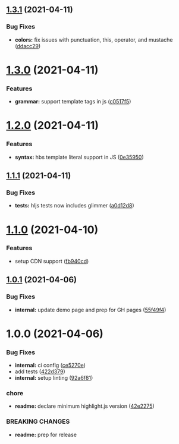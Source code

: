 ## [1.3.1](https://github.com/NullVoxPopuli/highlightjs-glimmer/compare/v1.3.0...v1.3.1) (2021-04-11)


### Bug Fixes

* **colors:** fix issues with punctuation, this, operator, and mustache ([ddacc29](https://github.com/NullVoxPopuli/highlightjs-glimmer/commit/ddacc293ca64b64ff33e0a415a08337a86fc106a))

# [1.3.0](https://github.com/NullVoxPopuli/highlightjs-glimmer/compare/v1.2.0...v1.3.0) (2021-04-11)


### Features

* **grammar:** support template tags in js ([c0517f5](https://github.com/NullVoxPopuli/highlightjs-glimmer/commit/c0517f5c74a6d00a33090133b38a9a66cace1dca))

# [1.2.0](https://github.com/NullVoxPopuli/highlightjs-glimmer/compare/v1.1.1...v1.2.0) (2021-04-11)


### Features

* **syntax:** hbs template literal support in JS ([0e35950](https://github.com/NullVoxPopuli/highlightjs-glimmer/commit/0e359503853964894f23b44a118724ecc1e5a627))

## [1.1.1](https://github.com/NullVoxPopuli/highlightjs-glimmer/compare/v1.1.0...v1.1.1) (2021-04-11)


### Bug Fixes

* **tests:** hljs tests now includes glimmer ([a0d12d8](https://github.com/NullVoxPopuli/highlightjs-glimmer/commit/a0d12d8fd44ba419a61f749b28a3c38c81a7e4b0))

# [1.1.0](https://github.com/NullVoxPopuli/highlightjs-glimmer/compare/v1.0.1...v1.1.0) (2021-04-10)


### Features

* setup CDN support ([fb940cd](https://github.com/NullVoxPopuli/highlightjs-glimmer/commit/fb940cda950798b6a49fbf6ae6dee8f439abbc16))

## [1.0.1](https://github.com/NullVoxPopuli/highlightjs-glimmer/compare/v1.0.0...v1.0.1) (2021-04-06)


### Bug Fixes

* **internal:** update demo page and prep for GH pages ([55f49f4](https://github.com/NullVoxPopuli/highlightjs-glimmer/commit/55f49f450fc97c081d18e6d2d93778b28cae946e))

# 1.0.0 (2021-04-06)


### Bug Fixes

* **internal:** ci config ([ce5270e](https://github.com/NullVoxPopuli/highlightjs-glimmer/commit/ce5270ee2c5df477efe6cfabd7c5f3b69450e356))
* add tests ([422d379](https://github.com/NullVoxPopuli/highlightjs-glimmer/commit/422d3793a72a3d3b0c102692cbb3b3b6d9dec770))
* **internal:** setup linting ([92a6f81](https://github.com/NullVoxPopuli/highlightjs-glimmer/commit/92a6f81e516dc4fac85e271fd634334571f351a0))


### chore

* **readme:** declare minimum highlight.js version ([42e2275](https://github.com/NullVoxPopuli/highlightjs-glimmer/commit/42e22754df72feb42e44c3d7a7bfc5d1eb833f3b))


### BREAKING CHANGES

* **readme:** prep for release
